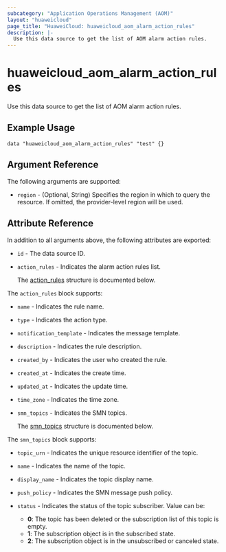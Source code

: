 ```yaml
---
subcategory: "Application Operations Management (AOM)"
layout: "huaweicloud"
page_title: "HuaweiCloud: huaweicloud_aom_alarm_action_rules"
description: |-
  Use this data source to get the list of AOM alarm action rules.
---
```


# huaweicloud_aom_alarm_action_rules

Use this data source to get the list of AOM alarm action rules.

## Example Usage

```hcl
data "huaweicloud_aom_alarm_action_rules" "test" {}
```

## Argument Reference

The following arguments are supported:

* `region` - (Optional, String) Specifies the region in which to query the resource.
  If omitted, the provider-level region will be used.

## Attribute Reference

In addition to all arguments above, the following attributes are exported:

* `id` - The data source ID.

* `action_rules` - Indicates the alarm action rules list.

  The [action_rules](#action_rules_struct) structure is documented below.

<a name="action_rules_struct"></a>
The `action_rules` block supports:

* `name` - Indicates the rule name.

* `type` - Indicates the action type.

* `notification_template` - Indicates the message template.

* `description` - Indicates the rule description.

* `created_by` - Indicates the user who created the rule.

* `created_at` - Indicates the create time.

* `updated_at` - Indicates the update time.

* `time_zone` - Indicates the time zone.

* `smn_topics` - Indicates the SMN topics.

  The [smn_topics](#action_rules_smn_topics_struct) structure is documented below.

<a name="action_rules_smn_topics_struct"></a>
The `smn_topics` block supports:

* `topic_urn` - Indicates the unique resource identifier of the topic.

* `name` - Indicates the name of the topic.

* `display_name` - Indicates the topic display name.

* `push_policy` - Indicates the SMN message push policy.

* `status` - Indicates the status of the topic subscriber.
  Value can be:
  + **0**: The topic has been deleted or the subscription list of this topic is empty.
  + **1**: The subscription object is in the subscribed state.
  + **2**: The subscription object is in the unsubscribed or canceled state.
